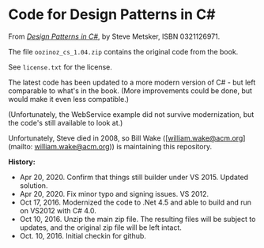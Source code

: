 # Code for Design Patterns in C\# 
From *[Design Patterns in C\#](https://www.amazon.com/exec/obidos/ASIN/0321126971/xp123com)*, by Steve Metsker, ISBN 0321126971. 

The file ``oozinoz_cs_1.04.zip`` contains the original code from the book. 

See ``license.txt`` for the license.

The latest code has been updated to a more modern version of C# - but left comparable to what's in the book. (More improvements could be done, but would make it even less compatible.)

(Unfortunately, the WebService example did not survive modernization, but the code's still available to look at.)

Unfortunately, Steve died in 2008, so Bill Wake ([william.wake@acm.org](mailto: william.wake@acm.org)) is maintaining this repository.

**History:**
* Apr 20, 2020. Confirm that things still builder under VS 2015. Updated solution. 
* Apr 20, 2020. Fix minor typo and signing issues. VS 2012. 
* Oct 17, 2016. Modernized the code to .Net 4.5 and able to build and run on VS2012 with C# 4.0.
* Oct 10, 2016. Unzip the main zip file. The resulting files will be subject to updates, and the original zip file will be left intact.
* Oct. 10, 2016. Initial checkin for github. 
